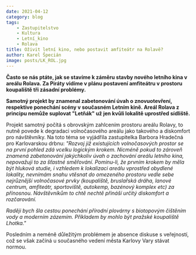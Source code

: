 ```yaml
---
date: 2021-04-12
category: blog
tags:
    - Zastupitelstvo
    - Kultura
    - Letní_kino
    - Rolava
title: Oživit letní kino, nebo postavit amfiteátr na Rolavě?
author: Karel Špecián
image: posts/LK_ROL.jpg
---
```

**Často se nás ptáte, jak se stavíme k záměru stavby nového letního kina v areálu Rolava. Za Piráty vidíme v plánu postavení amfiteátru v prostoru koupaliště tři zásadní problémy.**

**Samotný projekt by znamenal zabetonování úvah o znovuotevření, respektive ponechání scény v současném Letním kině. Areál Rolava z principu nemůže suplovat "Letňák" už jen kvůli lokalitě uprostřed sídliště.**


Projekt samotný počítá s obrovským zahlcením prostoru areálu Rolavy, to nutně povede k degradaci volnočasového areálu jako takového a diskomfort pro návštěvníky. Na toto téma se vyjádřila zastupitelka Barbora Hradečná pro Karlovarskou drbnu: *"Rozvoj již existujících volnočasových prostor se na první pohled zdá vcelku logickým krokem. Nicméně pokud to zároveň znamená zabetonování jakýchkoliv úvah o zachování areálu letního kina, nepovažuji to za šťastné směřování. Pominu-li, že prvním krokem by měla být hluková studie, i vzhledem k lokalizaci areálu vprostřed obydlené lokality, nevnímám snahu vtěsnat do omezeného prostoru vedle sebe nejrůznější volnočasové prvky (koupaliště, bruslařská dráha, lanové centrum, amfiteátr, sportoviště, autokemp, bazénový komplex etc) za přínosnou. Návštěvníkům to chtě nechtě přináší určitý diskomfort a rozčarování.*

*Raději bych šla cestou ponechání přírodní plovárny s biotopovým čištěním vody a moderním zázemím. Příkladem by mohlo být pražské koupaliště Lhotka."*

Posledním a neméně důležitým problémem je absence diskuse s veřejností, což se však začíná u současného vedení města Karlovy Vary stávat normou.
